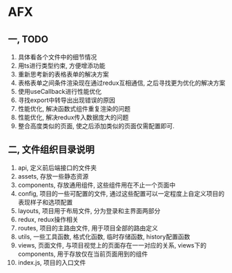 # AFX

## 一, TODO

1. 具体看各个文件中的细节情况
2. 用ts进行类型约束, 方便增添功能
3. 重新思考新的表格表单的解决方案
4. 表格表单之间条件渲染现在通过redux互相通信, 之后寻找更为优化的解决方案
5. 使用useCallback进行性能优化
6. 寻找export中转导出出现错误的原因
7. 性能优化, 解决函数式组件重复渲染的问题
8. 性能优化, 解决redux传入数据庞大的问题
9. 整合高度类似的页面, 使之后添加类似的页面仅需配置即可.

## 二, 文件组织目录说明

1. api, 定义前后端接口的文件夹
2. assets, 存放一些静态资源
3. components, 存放通用组件, 这些组件用在不止一个页面中
4. config, 项目的一些可配置的文件, 通过这些配置可以一定程度上自定义项目的表现样子和选项配置
5. layouts, 项目用于布局文件, 分为登录和主界面两部分
6. redux, redux操作相关
7. routes, 项目的主路由文件, 用于项目全部的路由定义
8. utils, 一些工具函数, 格式化函数, 临时存储函数, history配置函数
9. views, 页面文件, 与项目视觉上的页面存在一一对应的关系, views下的components, 用于存放仅在当前页面用到的组件
10. index.js, 项目的入口文件
